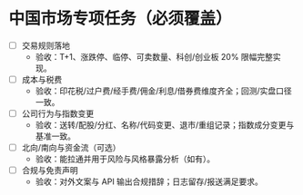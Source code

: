 # 中国市场专项任务（必须覆盖）

- [ ] 交易规则落地
  - 验收：T+1、涨跌停、临停、可卖数量、科创/创业板 20% 限幅完整实现。
- [ ] 成本与税费
  - 验收：印花税/过户费/经手费/佣金/利息/借券费维度齐全；回测/实盘口径一致。
- [ ] 公司行为与指数变更
  - 验收：送转/配股/分红、名称/代码变更、退市/重组记录；指数成分变更与基准一致。
- [ ] 北向/南向与资金流（可选）
  - 验收：能拉通并用于风险与风格暴露分析（如有）。
- [ ] 合规与免责声明
  - 验收：对外文案与 API 输出合规措辞；日志留存/报送满足要求。
